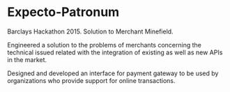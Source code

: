 # Expecto-Patronum
Barclays Hackathon 2015. Solution to Merchant Minefield.


Engineered a solution to the problems of merchants concerning the technical issued related with the integration of existing as well as new APIs in the market.

Designed and developed an interface for payment	gateway	to be used by organizations who provide support for online transactions.
